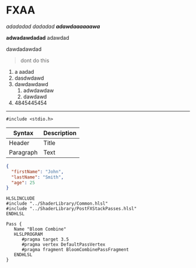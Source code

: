  # FXAA
*adadadad
dadadad*
***adawdaaaaaawa***

**adwadawdadad**
adawdad


dawdadawdad

>dont do this

1. a aadad
2. dasdwdawd
3. dawdawdawd
	1. adwdawdaw
	2. dawdawd
6. 4845445454

---

`
		#include <stdio.h>
`


| Syntax      | Description |
| ----------- | ----------- |
| Header      | Title       |
| Paragraph   | Text        |


```json
{
  "firstName": "John",
  "lastName": "Smith",
  "age": 25
}
```

```hlsl
HLSLINCLUDE  
#include "../ShaderLibrary/Common.hlsl"  
#include "../ShaderLibrary/PostFXStackPasses.hlsl"  
ENDHLSL  
  
Pass {  
   Name "Bloom Combine"  
   HLSLPROGRAM  
      #pragma target 3.5  
      #pragma vertex DefaultPassVertex  
      #pragma fragment BloomCombinePassFragment  
   ENDHLSL  
}
```